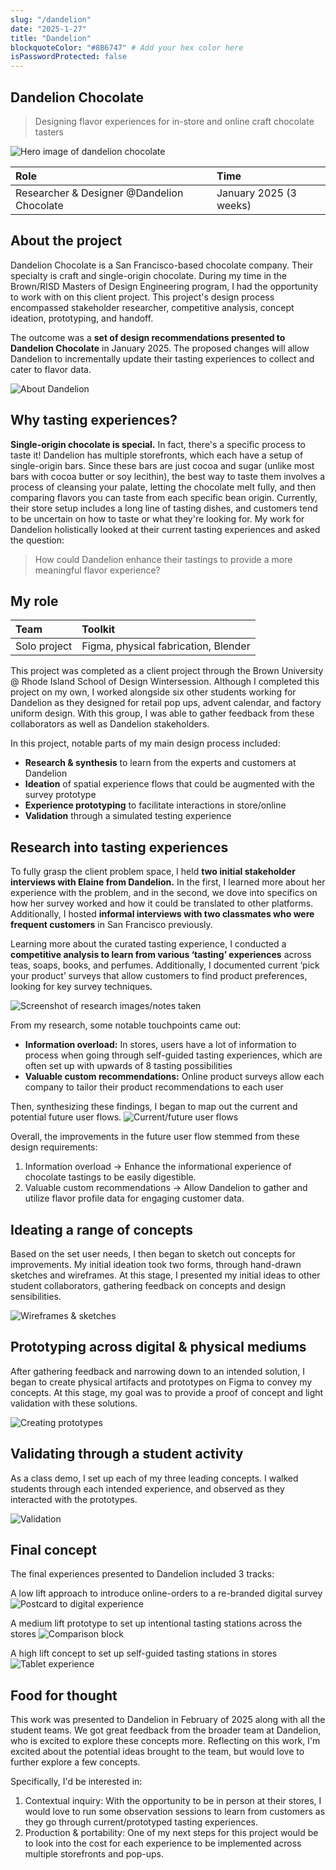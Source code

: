 ```yaml
---
slug: "/dandelion"
date: "2025-1-27"
title: "Dandelion"
blockquoteColor: "#8B6747" # Add your hex color here
isPasswordProtected: false
---
```


## Dandelion Chocolate
> Designing flavor experiences for in-store and online craft chocolate tasters

![Hero image of dandelion chocolate](../src/images/dandelion/hero.png)

| Role   | Time  |
|:-------------|:--------------------|
| Researcher & Designer @Dandelion Chocolate | January 2025 (3 weeks)|

## About the project
Dandelion Chocolate is a San Francisco-based chocolate company. Their specialty is craft and single-origin chocolate. During my time in the Brown/RISD Masters of Design Engineering program, I had the opportunity to work with on this client project. This project's design process encompassed stakeholder researcher, competitive analysis, concept ideation, prototyping, and handoff. 

The outcome was a **set of design recommendations presented to Dandelion Chocolate** in January 2025. The proposed changes will allow Dandelion to incrementally update their tasting experiences to collect and cater to flavor data. 

![About Dandelion](../src/images/dandelion/Dandelion.webp)


## Why tasting experiences?
**Single-origin chocolate is special.** In fact, there's a specific process to taste it! Dandelion has multiple storefronts, which each have a setup of single-origin bars. Since these bars are just cocoa and sugar (unlike most bars with cocoa butter or soy lecithin), the best way to taste them involves a process of cleansing your palate, letting the chocolate melt fully, and then comparing flavors you can taste from each specific bean origin. Currently, their store setup includes a long line of tasting dishes, and customers tend to be uncertain on how to taste or what they're looking for. My work for Dandelion holistically looked at their current tasting experiences and asked the question:  

>How could Dandelion enhance their tastings to provide a more meaningful flavor experience?

## My role
| Team    | Toolkit   |
|:-------------|:-------------|
| Solo project    | Figma, physical fabrication, Blender       | 

This project was completed as a client project through the Brown University @ Rhode Island School of Design Wintersession. Although I completed this project on my own, I worked alongside six other students working for Dandelion as they designed for retail pop ups, advent calendar, and factory uniform design. With this group, I was able to gather feedback from these collaborators as well as Dandelion stakeholders.  

In this project, notable parts of my main design process included:
- **Research & synthesis** to learn from the experts and customers at Dandelion
- **Ideation** of spatial experience flows that could be augmented with the survey prototype
- **Experience prototyping** to facilitate interactions in store/online
- **Validation** through a simulated testing experience

## Research into tasting experiences
To fully grasp the client problem space, I held **two initial stakeholder interviews with Elaine from Dandelion.** In the first, I learned more about her experience with the problem, and in the second, we dove into specifics on how her survey worked and how it could be translated to other platforms. Additionally, I hosted **informal interviews with two classmates who were frequent customers** in San Francisco previously. 

Learning more about the curated tasting experience, I conducted a **competitive analysis to learn from various ‘tasting’ experiences** across teas, soaps, books, and perfumes. Additionally, I documented current ‘pick your product’ surveys that allow customers to find product preferences, looking for key survey techniques. 

![Screenshot of research images/notes taken](../src/images/dandelion/Research.png)

From my research, some notable touchpoints came out: 
- **Information overload:** In stores, users have a lot of information to process when going through self-guided tasting experiences, which are often set up with upwards of 8 tasting possibilities 
- **Valuable custom recommendations:** Online product surveys allow each company to tailor their product recommendations to each user

Then, synthesizing these findings, I began to map out the current and potential future user flows.
![Current/future user flows](../src/images/dandelion/Synthesis.png)

Overall, the improvements in the future user flow stemmed from these design requirements:
1. Information overload → Enhance the informational experience of chocolate tastings to be easily digestible.
2. Valuable custom recommendations → Allow Dandelion to gather and utilize flavor profile data for engaging customer data.

## Ideating a range of concepts
Based on the set user needs, I then began to sketch out concepts for improvements. My initial ideation took two forms, through hand-drawn sketches and wireframes. At this stage, I presented my initial ideas to other student collaborators, gathering feedback on concepts and design sensibilities. 

![Wireframes & sketches](../src/images/dandelion/Ideation.png)

## Prototyping across digital & physical mediums 
After gathering feedback and narrowing down to an intended solution, I began to create physical artifacts and prototypes on Figma to convey my concepts. At this stage, my goal was to provide a proof of concept and light validation with these solutions. 

![Creating prototypes](../src/images/dandelion/Prototyping.png)

## Validating through a student activity
As a class demo, I set up each of my three leading concepts. I walked students through each intended experience, and observed as they interacted with the prototypes. 

![Validation](../src/images/dandelion/Validation.png)

## Final concept
The final experiences presented to Dandelion included 3 tracks:

A low lift approach to introduce online-orders to a re-branded digital survey
![Postcard to digital experience](../src/images/dandelion/Final.png)

A medium lift prototype to set up intentional tasting stations across the stores
![Comparison block](../src/images/dandelion/Final-2.png)

A high lift concept to set up self-guided tasting stations in stores
![Tablet experience](../src/images/dandelion/Final-1.png)

## Food for thought
This work was presented to Dandelion in February of 2025 along with all the student teams. We got great feedback from the broader team at Dandelion, who is excited to explore these concepts more. Reflecting on this work, I'm excited about the potential ideas brought to the team, but would love to further explore a few concepts. 

Specifically, I'd be interested in:
1. Contextual inquiry: With the opportunity to be in person at their stores, I would love to run some observation sessions to learn from customers as they go through current/prototyped tasting experiences. 
2. Production & portability: One of my next steps for this project would be to look into the cost for each experience to be implemented across multiple storefronts and pop-ups. 
